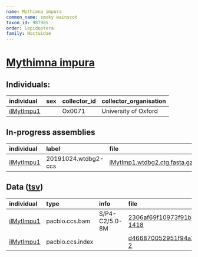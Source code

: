```yaml
---
name: Mythimna impura
common_name: smoky wainscot
taxon_id: 987985
order: Lepidoptera
family: Noctuidae
---
```


# [Mythimna impura](https://www.ebi.ac.uk/ena/data/taxonomy/v1/taxon/tax-id/987985)

## Individuals:

| individual | sex | collector_id | collector_organisation |
| :--------- | :-: | :----------- | :--------------------- |
| [ilMytImpu1](ilMytImpu1.md) |  | Ox0071 | University of Oxford |

## In-progress assemblies

| individual | label | file |
| :--------- | :---- | :--- |
| [ilMytImpu1](ilMytImpu1.md) | 20191024.wtdbg2-ccs | [iMytImp1.wtdbg2.ctg.fasta.gz](https://darwin.cog.sanger.ac.uk/insects/Mythimna_impura/ilMytImpu1/assemblies/working/20191024.wtdbg2-ccs/iMytImp1.wtdbg2.ctg.fasta.gz) |

## Data ([tsv](Mythimna_impura_data.tsv))

| individual | type | info | file |
| :--------- | :--- | :--- | :--- |
| [ilMytImpu1](ilMytImpu1.md) | pacbio.ccs.bam | S/P4-C2/5.0-8M | [2306af69f10973f91b0e4a89b313f0a1-1418](https://darwin.cog.sanger.ac.uk/insects/Mythimna_impura/ilMytImpu1/genomic_data/pacbio/m64016_191020_002959.bc1010_BAK8A_OA--bc1010_BAK8A_OA.ccs.bam) |
| [ilMytImpu1](ilMytImpu1.md) | pacbio.ccs.index |  | [d466870052951f94a2e74a7f2c8c501e-2](https://darwin.cog.sanger.ac.uk/insects/Mythimna_impura/ilMytImpu1/genomic_data/pacbio/m64016_191020_002959.bc1010_BAK8A_OA--bc1010_BAK8A_OA.ccs.bam.pbi) |
